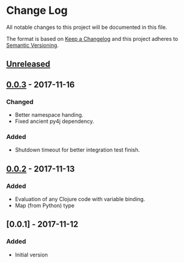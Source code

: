 # Change Log
All notable changes to this project will be documented in this file.

The format is based on [Keep a Changelog](http://keepachangelog.com/)
and this project adheres to [Semantic Versioning](http://semver.org/).


## [Unreleased]

## [0.0.3] - 2017-11-16
### Changed
- Better namespace handing.
- Fixed ancient py4j dependency.

### Added
- Shutdown timeout for better integration test finish.


## [0.0.2] - 2017-11-13
### Added
- Evaluation of any Clojure code with variable binding.
- Map (from Python) type

## [0.0.1] - 2017-11-12
### Added
- Initial version

[Unreleased]: https://github.com/plandes/clj-py4j/compare/v0.0.3...HEAD
[0.0.3]: https://github.com/plandes/clj-py4j/compare/v0.0.2...v0.0.3
[0.0.2]: https://github.com/plandes/clj-py4j/compare/v0.0.1...v0.0.2
